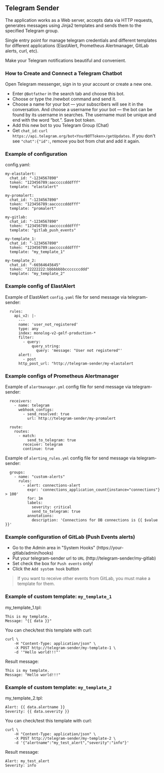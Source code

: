 ## Telegram Sender

The application works as a Web server, accepts data via HTTP requests, generates
messages using Jinja2 templates and sends them to the specified Telegram group.

Single entry point for manage telegram credentials and different templates
for different applications (ElastAlert, Prometheus Alertmanager, GitLab alerts, curl, etc).

Make your Telegram notifications beautiful and convenient.

### How to Create and Connect a Telegram Chatbot

Open Telegram messenger, sign in to your account or create a new one.

* Enter `@Botfather` in the search tab and choose this bot.
* Choose or type the /newbot command and send it.
* Choose a name for your bot — your subscribers will see it in the conversation. And choose a username for your bot — the bot can be found by its username in searches. The username must be unique and end with the word “bot.”. Save bot token.
* Add this new bot to you Telegram Group (Chat)
* Get `chat_id`: `curl https://api.telegram.org/bot<YourBOTToken>/getUpdates`. If you don't see `"chat":{"id":`, remove you bot from chat and add it again.

### Example of configuration

config.yaml:
```
my-elastalert:
  chat_id: "-1234567890"
  token: "123456789:aacccccdddfff"
  template: "elastalert"

my-promalert:
  chat_id: "-1234567890"
  token: "123456789:aacccccdddfff"
  template: "promalert"

my-gitlab:
  chat_id: "-1234567890"
  token: "123456789:aacccccdddfff"
  template: "gitlab_push_events"

my-template_1:
  chat_id: "-1234567890"
  token: "123456789:aacccccdddfff"
  template: "my_template_1"

my-template_2:
  chat_id: "-66564645645"
  token: "22222222:bbbbbbbbcccccccddd"
  template: "my_template_2"
```

### Example config of ElastAlert

Example of ElastAlert `config.yaml` file for send message via telegram-sender:
```
  rules:
    api_v2: |-
      ---
      name: 'user_not_registered'
      type: any
      index: monolog-v2-gelf-production-*
      filter:
        - query:
            query_string:
              query: 'message: "User not registered"'
      alert:
        - post
      http_post_url: "http://telegram-sender/my-elastalert
```

### Example configs of Prometheus Alertmanager

Example of `alertmanager.yml` config file for send message via telegram-sender:
```
  receivers:
    - name: telegram
      webhook_configs:
        - send_resolved: true
          url: http://telegram-sender/my-promalert

  route:
    routes:
      - match:
          send_to_telegram: true
        receiver: telegram
        continue: true
```

Example of `alerting_rules.yml` config file for send message via telegram-sender:
```
  groups:
    - name: "custom-alerts"
      rules:
        - alert: connections-alert
          expr: 'connections_application_count{instance="connections"} > 100'
          for: 1m
          labels:
            severity: critical
            send_to_telegram: true
          annotations:
            description: 'Connections for DB connections is {{ $value }}'
```

### Example configuration of GitLab (Push Events alerts)

* Go to the Admin area in "System Hooks" (https://your-gitlab/admin/hooks)
* Put your telegram-sender url to `URL` (http://telegram-sender/my-gitlab)
* Set check the box for `Push events` only!
* Click the `Add system hook` button

> If you want to receive other events from GitLab, you must make a template for them.

### Example of custom template: `my_template_1`

my_template_1.tpl:
```
This is my template.
Message: "{{ data }}"
```

You can check/test this template with curl:
```
curl \
    -H "Content-Type: application/json" \
    -X POST http://telegram-sender/my-template-1 \
    -d '"Hello world!!!"'
```

Result message:
```
This is my template.
Message: "Hello world!!!"
```

### Example of custom template: `my_template_2`

my_template_2.tpl:
```
Alert: {{ data.alertname }}
Severity: {{ data.severity }}
```

You can check/test this template with curl:
```
curl \
    -H "Content-Type: application/json" \
    -X POST http://telegram-sender/my-template-2 \
    -d '{"alertname":"my_test_alert","severity":"info"}'
```

Result message:
```
Alert: my_test_alert
Severity: info
```



